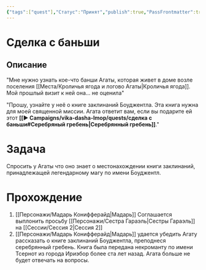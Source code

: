 ```yaml
---
{"tags":["quest"],"Статус":"Принят","publish":true,"PassFrontmatter":true,"created":"2025-04-02T15:12:45.430+03:00","updated":"2025-04-02T17:57:55.474+03:00"}
---
```



# Сделка с баньши
## Описание

"Мне нужно узнать кое-что банши Агаты, которая живет в доме возле поселения [[Места/Кроличья ягода и логово Агаты\|Кроличья ягода]]. Мой прошлый визит к ней она... не оценила"

"Прошу, узнайте у неё о книге заклинаний Боуджентла. Эта книга нужна для моей священной миссии. Агата ответит вам, если вы подарите ей этот **[[▶️ Campaigns/vika-dasha-lmop/quests/сделка с баньши#Серебряный гребень\|Серебрянный гребень]]**."
# Задача
Спросить у Агаты что оно знает о местонахождении книги заклинаний, принадлежащей легендарному магу по имени Боуджентл.

# Прохождение
1. [[Персонажи/Мадарь Конифферайд\|Мадарь]] Соглашается выплонить просьбу [[Персонажи/Сестра Гараэль\|Сестры Гараэль]] на [[Сессии/Сессия 2\|Сессия 2]]
2. [[Персонажи/Мадарь Конифферайд\|Мадарь]] удается убедить Агату рассказать о книге заклинаний Боуджентла, преподнеся серебрянный гребень. Книга была передана некроманту по имени Тсернот из города Ириэбор более ста лет назад. Агата больше не будет отвечать на вопросы.
 